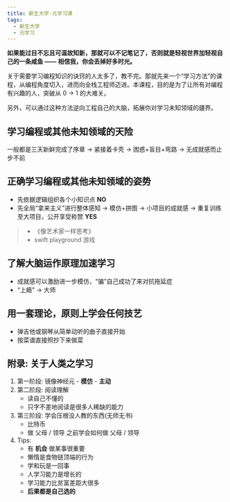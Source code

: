 ```yaml
---
title: 新生大学-元学习课
tags:
  - 新生大学
  - 元学习
---
```

**如果能过目不忘且可温故知新，那就可以不记笔记了，否则就是轻视世界加轻视自己的一条咸鱼 —— 相信我，你会丢掉好多时光。**

关于需要学习编程知识的诀窍的人太多了，教不完。那就先来一个“学习方法”的课程，从编程角度切入，进而向全栈工程师迈进。本课程，目的是为了让所有对编程有兴趣的人，突破从 0 → 1 的大难关。

另外，可以通过这种方法逆向工程自己的大脑，拓展你对学习未知领域的疆界。

## 学习编程或其他未知领域的天险

一般都是三天新鲜完成了序章 → 紧接着卡壳 → 困惑+盲目+弯路 → 无成就感而止步不前

## 正确学习编程或其他未知领域的姿势

- 先依据逻辑组织各个小知识点 **NO**
- 先全局“拿来主义”进行整体感知 → 模仿+拼图 → 小项目的成就感 → 重复训练至大项目，公开享受称赞 **YES**

> - 《像艺术家一样思考》
> - swift playground 游戏


## 了解大脑运作原理加速学习

- 成就感可以激励进一步模仿，“骗”自己成功了来对抗拖延症
- “上瘾” → 大师

## 用一套理论，原则上学会任何技艺

- 弹吉他或钢琴从简单动听的曲子直接开始
- 按菜谱直接照抄下来做菜

## 附录: 关于人类之学习
1. 第一阶段: 镜像神经元 - **模仿** - **主动**
2. 第二阶段: 阅读理解
   - 读自己不懂的
   - 只字不差地阅读是很多人稀缺的能力
3. 第三阶段: 学会压根没人教的东西(无师无书)
   - 比特币
   - 做 父母 / 领导 之前学会如何做 父母 / 领导
4. Tips:
   - 有 **机会** 做某事很重要
   - 懒惰是食物链顶端的行为
   - 学和玩是一回事
   - 人学习能力是增长的
   - 学习能力比贫富差距大很多
   - **后果都是自己选的**
